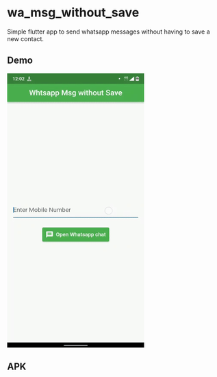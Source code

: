 # wa_msg_without_save

Simple flutter app to send whatsapp messages without having to save a new contact.

## Demo

![demo video gif](demo.gif)

## APK
